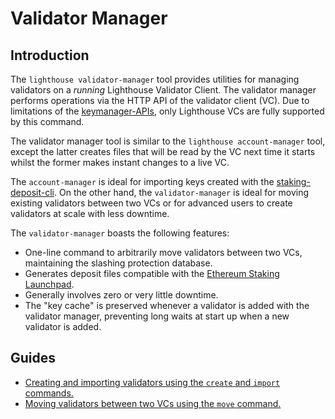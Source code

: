# Validator Manager

[Ethereum Staking Launchpad]: https://launchpad.ethereum.org/en/

## Introduction

The `lighthouse validator-manager` tool provides utilities for managing validators on a *running*
Lighthouse Validator Client. The validator manager performs operations via the HTTP API of the
validator client (VC). Due to limitations of the
[keymanager-APIs](https://ethereum.github.io/keymanager-APIs/), only Lighthouse VCs are fully
supported by this command.

The validator manager tool is similar to the `lighthouse account-manager` tool,
except the latter creates files that will be read by the VC next time it starts
whilst the former makes instant changes to a live VC.

The `account-manager` is ideal for importing keys created with the
[staking-deposit-cli](https://github.com/ethereum/staking-deposit-cli). On the
other hand, the `validator-manager` is ideal for moving existing validators
between two VCs or for advanced users to create validators at scale with less
downtime.

The `validator-manager` boasts the following features:

- One-line command to arbitrarily move validators between two VCs, maintaining the slashing protection database.
- Generates deposit files compatible with the [Ethereum Staking Launchpad][].
- Generally involves zero or very little downtime.
- The "key cache" is preserved whenever a validator is added with the validator
    manager, preventing long waits at start up when a new validator is added.

## Guides

- [Creating and importing validators using the `create` and `import` commands.](./validator-manager-create.md)
- [Moving validators between two VCs using the `move` command.](./validator-manager-move.md)
